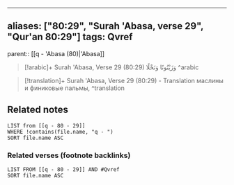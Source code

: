 
---
aliases: ["80:29", "Surah 'Abasa, verse 29", "Qur'an 80:29"]
tags: Qvref
---

parent:: [[q - 'Abasa (80)|'Abasa]]

> [!arabic]+ Surah 'Abasa, Verse 29 (80:29)
> <span class="quran-arabic">وَزَيْتُونًا وَنَخْلًا</span>
^arabic

> [!translation]+ Surah 'Abasa, Verse 29 (80:29) - Translation
> маслины и финиковые пальмы,
^translation



## Related notes
```dataview
LIST from [[q - 80 - 29]]
WHERE !contains(file.name, "q - ")
SORT file.name ASC
```

### Related verses (footnote backlinks)
```dataview
LIST FROM [[q - 80 - 29]] AND #Qvref
SORT file.name ASC
```

